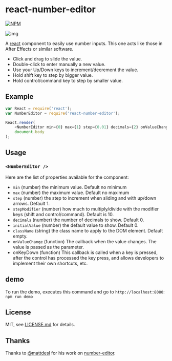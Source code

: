 # react-number-editor

[![NPM](https://nodei.co/npm/react-number-editor.png)](https://nodei.co/npm/react-number-editor/)

![img](http://i.imgur.com/VIwMScb.gif)

A [react](https://github.com/facebook/react) component to easily use number inputs. This one acts like those in After Effects or similar software.

- Click and drag to slide the value.
- Double-click to enter manually a new value.
- Use your Up/Down keys to increment/decrement the value.
- Hold shift key to step by bigger value.
- Hold control/command key to step by smaller value.

## Example

```js
var React = require('react');
var NumberEditor = require('react-number-editor');

React.render(
    <NumberEditor min={0} max={1} step={0.01} decimals={2} onValueChange={onValueChange} />,
    document.body
);
```

## Usage

### `<NumberEditor />`

Here are the list of properties available for the component:

- `min` (number) the minimum value. Default no minimum
- `max` (number) the maximum value. Default no maximum
- `step` (number) the step to increment when sliding and with up/down arrows. Default 1.
- `stepModifier` (number) how much to multiply/divide with the modifier keys (shift and control/command). Default is 10.
- `decimals` (number) the number of decimals to show. Default 0.
- `initialValue` (number) the default value to show. Default 0.
- `className` (string) the class name to apply to the DOM element. Default empty.
- `onValueChange` (function) The callback when the value changes. The value is passed as the parameter.
-  onKeyDown (function) This callback is called when a key is pressed, after the control has processed the key press, and allows developers to implement their own shortcuts, etc.

## demo

To run the demo, executes this command and go to `http://localhost:8080`:
`npm run demo`

## License

MIT, see [LICENSE.md](/LICENSE.md) for details.

## Thanks

Thanks to [@mattdesl](https://github.com/mattdesl) for his work on [number-editor](https://github.com/mattdesl/number-editor).
